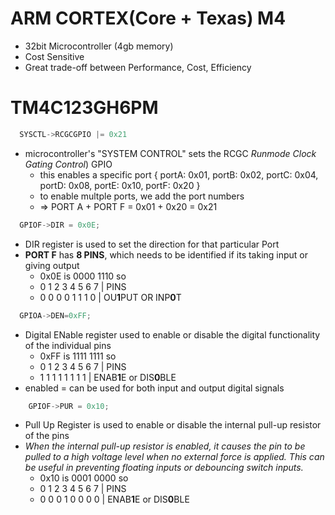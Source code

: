 # ARM CORTEX(Core + Texas) M4

- 32bit Microcontroller (4gb memory)
- Cost Sensitive 
- Great trade-off between Performance, Cost, Efficiency

# TM4C123**GH**6PM

```c
  SYSCTL->RCGCGPIO |= 0x21
```
- microcontroller's "SYSTEM CONTROL" sets the RCGC *Runmode Clock Gating Control*) GPIO
    - this enables a specific port { portA: 0x01, portB: 0x02, portC: 0x04, portD: 0x08, portE: 0x10, portF: 0x20 } 
    - to enable multple ports, we add the port numbers 
    - => PORT A + PORT F = 0x01 + 0x20 = 0x21
```c
  GPIOF->DIR = 0x0E;
```
- DIR register is used to set the direction for that particular Port
- **PORT F** has **8 PINS**, which needs to be identified if its taking input or giving output
    - 0x0E is 0000 1110 so
    - 0 1 2 3 4 5 6 7 | PINS
    - 0 0 0 0 1 1 1 0  | OU**1**PUT OR INP**0**T
    

```c
  GPIOA->DEN=0xFF;
```
- Digital ENable register used to enable or disable the digital functionality of the individual pins
    - 0xFF is 1111 1111 so
    - 0 1 2 3 4 5 6 7 | PINS
    - 1 1 1 1 1 1 1 1  | ENAB**1**E or DIS**0**BLE
- enabled = can be used for both input and output digital signals

```c
    GPIOF->PUR = 0x10;
```
- Pull Up Register is used to enable or disable the internal pull-up resistor of the pins
- *When the internal pull-up resistor is enabled, it causes the pin to be pulled to a high voltage level when no external force is applied. 
This can be useful in preventing floating inputs or debouncing switch inputs.*
    - 0x10 is 0001 0000 so
    - 0 1 2 3 4 5 6 7 | PINS
    - 0 0 0 1 0 0 0 0  | ENAB**1**E or DIS**0**BLE

